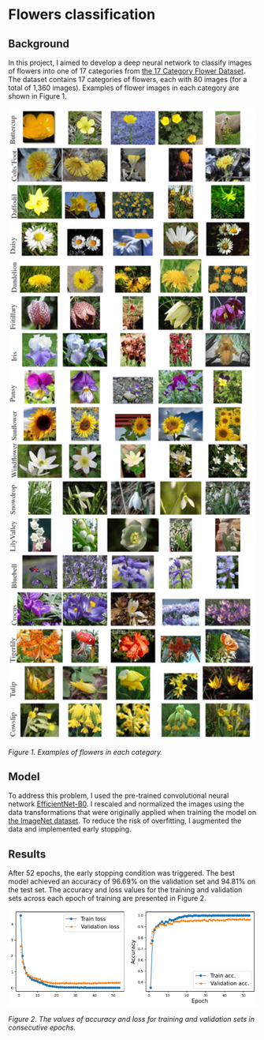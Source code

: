 # Flowers classification
## Background
In this project, I aimed to develop a deep neural network to classify images of flowers into one of 17 categories from [the 17 Category Flower Dataset](https://www.robots.ox.ac.uk/~vgg/data/flowers/17/). The dataset contains 17 categories of flowers, each with 80 images (for a total of 1,360 images). Examples of flower images in each category are shown in Figure 1.

<img src="./figures/categories.jpg" width = "1000"/>

*Figure 1. Examples of flowers in each category.*


## Model
To address this problem, I used the pre-trained convolutional neural network [EfficientNet-B0](https://arxiv.org/abs/1905.11946). I rescaled and normalized the images using the data transformations that were originally applied when training the model on [the ImageNet dataset](https://www.image-net.org/). To reduce the risk of overfitting, I augmented the data and implemented early stopping.


## Results

After 52 epochs, the early stopping condition was triggered. The best model achieved an accuracy of 96.69% on the validation set and 94.81% on the test set. The accuracy and loss values for the training and validation sets across each epoch of training are presented in Figure 2.

<img src="./figures/accu_and_loss.png" width = "1000"/>

*Figure 2. The values of accuracy and loss for training and validation sets in consecutive epochs.*
